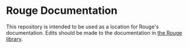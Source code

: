 # Rouge Documentation

This repository is intended to be used as a location for Rouge's documentation.
Edits should be made to the documentation in [the Rouge
library](https://github.com/rouge-ruby/rouge/).
